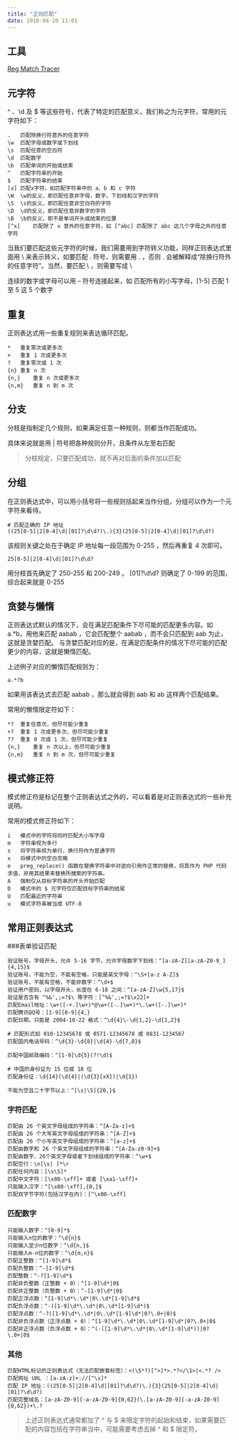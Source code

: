 ```yaml
---
title: "正则匹配"
date: 2016-04-20 11:01
---
```


## 工具

[Reg Match Tracer][1]

## 元字符

^ 、\d 及 $ 等这些符号，代表了特定的匹配意义，我们称之为元字符，常用的元字符如下：

```
.	匹配除换行符意外的任意字符
\w	匹配字母或数字或下划线
\s	匹配任意的空白符
\d	匹配数字
\b	匹配单词的开始或结束
^	匹配字符串的开始
$	匹配字符串的结束
[x]	匹配x字符，如匹配字符串中的 a、b 和 c 字符
\W	\w的反义，即匹配任意非字母，数字，下划线和汉字的字符
\S	\s的反义，即匹配任意非空白符的字符
\D	\d的反义，即匹配任意非数字的字符
\B	\b的反义，即不是单词开头或结束的位置
[^x]	匹配除了 x 意外的任意字符，如 [^abc] 匹配除了 abc 这几个字母之外的任意字符
```

当我们要匹配这些元字符的时候，我们需要用到字符转义功能，同样正则表达式里面用 \ 来表示转义，如要匹配 . 符号，则需要用 \. ，否则 . 会被解释成“除换行符外的任意字符”。当然，要匹配 \ ，则需要写成 \\

连续的数字或字母可以用 – 符号连接起来，如 匹配所有的小写字母，[1-5] 匹配 1 至 5 这 5 个数字

##  重复

正则表达式用一些重复规则来表达循环匹配。

```
*	重复零次或更多次
+	重复 1 次或更多次
?	重复零次或 1 次
{n}	重复 n 次
{n,}	重复 n 次或更多次
{n,m}	重复 n 到 m 次
```

## 分支

分枝是指制定几个规则，如果满足任意一种规则，则都当作匹配成功。

具体来说就是用 | 符号把各种规则分开，且条件从左至右匹配

> 分枝规定，只要匹配成功，就不再对后面的条件加以匹配

## 分组

在正则表达式中，可以用小括号将一些规则括起来当作分组，分组可以作为一个元字符来看待。

```
# 匹配正确的 IP 地址
((25[0-5]|2[0-4]\d|[01]?\d\d?)\.){3}(25[0-5]|2[0-4]\d|[01]?\d\d?)
```

该规则关键之处在于确定 IP 地址每一段范围为 0-255 ，然后再重复 4 次即可。

```
25[0-5]|2[0-4]\d|[01]?\d\d?
```

用分枝首先确定了 250-255 和 200-249 。 [01]?\d\d? 则确定了 0-199 的范围，综合起来就是 0-255

## 贪婪与懒惰

正则表达式默认的情况下，会在满足匹配条件下尽可能的匹配更多内容。如 a.*b，用他来匹配 aabab ，它会匹配整个 aabab ，而不会只匹配到 aab 为止，这就是贪婪匹配。
与贪婪匹配对应的是，在满足匹配条件的情况下尽可能的匹配更少的内容，这就是懒惰匹配。

上述例子对应的懒惰匹配规则为：

```
a.*?b
```

如果用该表达式去匹配 aabab ，那么就会得到 aab 和 ab 这样两个匹配结果。

常用的懒惰限定符如下：

```
*?	重复任意次，但尽可能少重复
+?	重复 1 次或更多次，但尽可能少重复
??	重复 0 次或 1 次，但尽可能少重复
{n,}	重复 n 次以上，但尽可能少重复
{n,m}	重复 n 到 m 次，但尽可能少重复
```

## 模式修正符

模式修正符是标记在整个正则表达式之外的，可以看着是对正则表达式的一些补充说明。

常用的模式修正符如下：

```
i	模式中的字符将同时匹配大小写字母
m	字符串视为多行
s	将字符串视为单行，换行符作为普通字符
x	将模式中的空白忽略
e	preg_replace() 函数在替换字符串中对逆向引用作正常的替换，将其作为 PHP 代码求值，并用其结果来替换所搜索的字符串。
A	强制仅从目标字符串的开头开始匹配
D	模式中的 $ 元字符仅匹配目标字符串的结尾
U	匹配最近的字符串
u	模式字符串被当成 UTF-8 
```

## 常用正则表达式

###表单验证匹配

```
验证账号，字母开头，允许 5-16 字节，允许字母数字下划线：^[a-zA-Z][a-zA-Z0-9_]{4,15}$
验证账号，不能为空，不能有空格，只能是英文字母：^\S+[a-z A-Z]$
验证账号，不能有空格，不能非数字：^\d+$
验证用户密码，以字母开头，长度在 6-18 之间：^[a-zA-Z]\w{5,17}$
验证是否含有 ^%&',;=?$\ 等字符：[^%&',;=?$\x22]+
匹配Email地址：\w+([-+.]\w+)*@\w+([-.]\w+)*\.\w+([-.]\w+)*
匹配腾讯QQ号：[1-9][0-9]{4,}
匹配日期，只能是 2004-10-22 格式：^\d{4}\-\d{1,2}-\d{1,2}$

# 匹配形式如 010-12345678 或 0571-12345678 或 0831-1234567
匹配国内电话号码：^\d{3}-\d{8}|\d{4}-\d{7,8}$

匹配中国邮政编码：^[1-9]\d{5}(?!\d)$

# 中国的身份证为 15 位或 18 位
匹配身份证：\d{14}(\d{4}|(\d{3}[xX])|\d{1})

不能为空且二十字节以上：^[\s|\S]{20,}$
```

### 字符匹配

```
匹配由 26 个英文字母组成的字符串：^[A-Za-z]+$
匹配由 26 个大写英文字母组成的字符串：^[A-Z]+$
匹配由 26 个小写英文字母组成的字符串：^[a-z]+$
匹配由数字和 26 个英文字母组成的字符串：^[A-Za-z0-9]+$
匹配由数字、26个英文字母或者下划线组成的字符串：^\w+$
匹配空行：\n[\s| ]*\r
匹配任何内容：[\s\S]*
匹配中文字符：[\x80-\xff]+ 或者 [\xa1-\xff]+
只能输入汉字：^[\x80-\xff],{0,}$
匹配双字节字符(包括汉字在内)：[^\x00-\xff]
```

### 匹配数字

```
只能输入数字：^[0-9]*$
只能输入n位的数字：^\d{n}$
只能输入至少n位数字：^\d{n,}$
只能输入m-n位的数字：^\d{m,n}$
匹配正整数：^[1-9]\d*$
匹配负整数：^-[1-9]\d*$
匹配整数：^-?[1-9]\d*$
匹配非负整数（正整数 + 0）：^[1-9]\d*|0$
匹配非正整数（负整数 + 0）：^-[1-9]\d*|0$
匹配正浮点数：^[1-9]\d*\.\d*|0\.\d*[1-9]\d*$
匹配负浮点数：^-([1-9]\d*\.\d*|0\.\d*[1-9]\d*)$
匹配浮点数：^-?([1-9]\d*\.\d*|0\.\d*[1-9]\d*|0?\.0+|0)$
匹配非负浮点数（正浮点数 + 0）：^[1-9]\d*\.\d*|0\.\d*[1-9]\d*|0?\.0+|0$
匹配非正浮点数（负浮点数 + 0）：^(-([1-9]\d*\.\d*|0\.\d*[1-9]\d*))|0?\.0+|0$
```

### 其他

```
匹配HTML标记的正则表达式（无法匹配嵌套标签）：<(\S*?)[^>]*>.*?</\1>|<.*? />
匹配网址 URL ：[a-zA-z]+://[^\s]*
匹配 IP 地址：((25[0-5]|2[0-4]\d|[01]?\d\d?)\.){3}(25[0-5]|2[0-4]\d|[01]?\d\d?)
匹配完整域名：[a-zA-Z0-9][-a-zA-Z0-9]{0,62}(\.[a-zA-Z0-9][-a-zA-Z0-9]{0,62})+\.?
```


> 上述正则表达式通常都加了 ^ 与 $ 来限定字符的起始和结束，如果需要匹配的内容包括在字符串当中，可能需要考虑去掉 ^ 和 $ 限定符。

[1]: http://www.regex-match-tracer.com/downloads